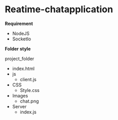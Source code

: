 # Reatime-chatapplication

**Requirement**

- NodeJS
- SocketIo

**Folder style**

project_folder
  - index.html
  - js
    - client.js
  - CSS
    - Style.css
  - Images
    - chat.png
  - Server
    - index.js



